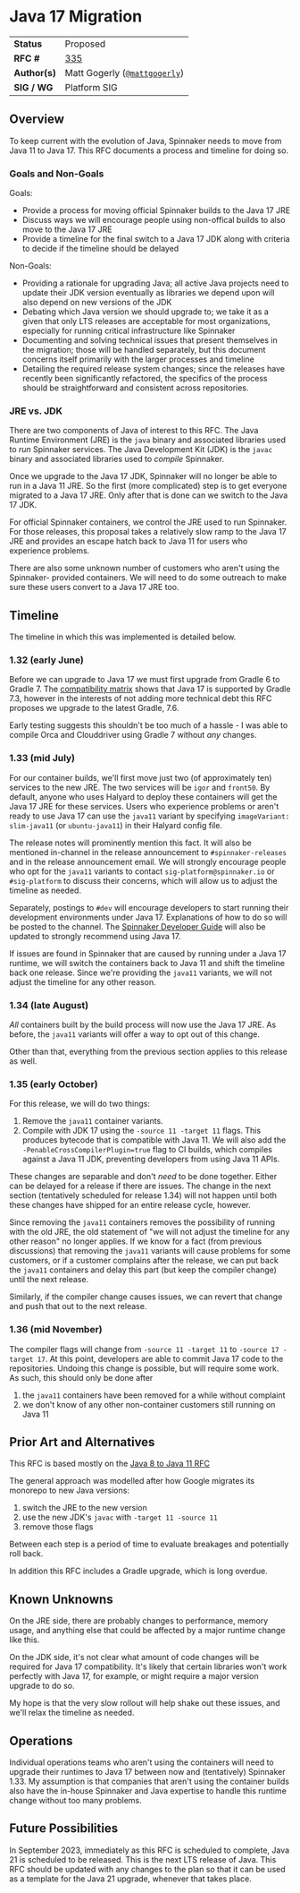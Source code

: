 # Java 17 Migration

| | |
|-|-|
| **Status**     | Proposed |
| **RFC #**      | [335](https://github.com/spinnaker/governance/pull/335) |
| **Author(s)**  | Matt Gogerly ([`@mattgogerly`](https://github.com/mattgogerly)) |
| **SIG / WG**   | Platform SIG |

## Overview

To keep current with the evolution of Java, Spinnaker needs to move from Java 11
to Java 17. This RFC documents a process and timeline for doing so.

### Goals and Non-Goals

Goals:

*   Provide a process for moving official Spinnaker builds to the Java 17 JRE
*   Discuss ways we will encourage people using non-offical builds to also move
    to the Java 17 JRE
*   Provide a timeline for the final switch to a Java 17 JDK along with criteria
    to decide if the timeline should be delayed

Non-Goals:

*   Providing a rationale for upgrading Java; all active Java projects need to
    update their JDK version eventually as libraries we depend upon will also
    depend on new versions of the JDK
*   Debating which Java version we should upgrade to; we take it as a given that
    only LTS releases are acceptable for most organizations, especially for
    running critical infrastructure like Spinnaker
*   Documenting and solving technical issues that present themselves in the
    migration; those will be handled separately, but this document concerns
    itself primarily with the larger processes and timeline
*   Detailing the required release system changes; since the releases have recently been
     significantly refactored, the specifics of the process should be straightforward and consistent
     across repositories.

### JRE vs. JDK

There are two components of Java of interest to this RFC. The Java Runtime
Environment (JRE) is the `java` binary and associated libraries used to _run_
Spinnaker services. The Java Development Kit (JDK) is the `javac` binary and
associated libraries used to _compile_ Spinnaker.

Once we upgrade to the Java 17 JDK, Spinnaker will no longer be able to run in a
Java 11 JRE. So the first (more complicated) step is to get everyone migrated to
a Java 17 JRE. Only after that is done can we switch to the Java 17 JDK.

For official Spinnaker containers, we control the JRE used to run Spinnaker. For
those releases, this proposal takes a relatively slow ramp to the Java 17 JRE
and provides an escape hatch back to Java 11 for users who experience problems.

There are also some unknown number of customers who aren't using the Spinnaker-
provided containers. We will need to do some outreach to make sure these users
convert to a Java 17 JRE too.

## Timeline

The timeline in which this was implemented is detailed below.

### 1.32 (early June)

Before we can upgrade to Java 17 we must first upgrade from Gradle 6 to Gradle 7.
The [compatibility matrix](https://docs.gradle.org/current/userguide/compatibility.html)
shows that Java 17 is supported by Gradle 7.3, however in the interests of not
adding more technical debt this RFC proposes we upgrade to the latest Gradle, 7.6.

Early testing suggests this shouldn't be too much of a hassle - I was able to compile
Orca and Clouddriver using Gradle 7 without _any_ changes.

### 1.33 (mid July)

For our container builds, we'll first move just two (of approximately ten)
services to the new JRE. The two services will be `igor` and `front50`. By
default, anyone who uses Halyard to deploy these containers will get the Java 17
JRE for these services. Users who experience problems or aren't ready to use
Java 17 can use the `java11` variant by specifying `imageVariant: slim-java11` (or
`ubuntu-java11`) in their Halyard config file.

The release notes will prominently mention this fact. It will also be mentioned
in-channel in the release announcement to `#spinnaker-releases` and in the
release announcement email. We will strongly encourage people who opt for the
`java11` variants to contact `sig-platform@spinnaker.io` or `#sig-platform` to
discuss their concerns, which will allow us to adjust the timeline as needed.

Separately, postings to `#dev` will encourage developers to start running their
development environments under Java 17. Explanations of how to do so will be
posted to the channel. The [Spinnaker Developer
Guide](https://www.spinnaker.io/guides/developer/getting-set-up/) will also be
updated to strongly recommend using Java 17.

If issues are found in Spinnaker that are caused by running under a Java 17
runtime, we will switch the containers back to Java 11 and shift the timeline
back one release. Since we're providing the `java11` variants, we will not adjust
the timeline for any other reason.

### 1.34 (late August)

_All_ containers built by the build process will now use the Java 17 JRE. As
before, the `java11` variants will offer a way to opt out of this change.

Other than that, everything from the previous section applies to this release as
well.

### 1.35 (early October)

For this release, we will do two things:

1.  Remove the `java11` container variants.
2.  Compile with JDK 17 using the `-source 11 -target 11` flags. This produces
    bytecode that is compatible with Java 11. We will also add the
    `-PenableCrossCompilerPlugin=true` flag to CI builds, which compiles against
    a Java 11 JDK, preventing developers from using Java 11 APIs.

These changes are separable and don't _need_ to be done together. Either can be
delayed for a release if there are issues. The change in the next section
(tentatively scheduled for release 1.34) will not happen until both these
changes have shipped for an entire release cycle, however.

Since removing the `java11` containers removes the possibility of running with
the old JRE, the old statement of "we will not adjust the timeline for any other
reason" no longer applies. If we know for a fact (from previous discussions)
that removing the `java11` variants will cause problems for some customers, or if
a customer complains after the release, we can put back the `java11` containers
and delay this part (but keep the compiler change) until the next release.

Similarly, if the compiler change causes issues, we can revert that change and
push that out to the next release.

### 1.36 (mid November)

The compiler flags will change from `-source 11 -target 11` to `-source 17 -target
17`. At this point, developers are able to commit Java 17 code to the
repositories. Undoing this change is possible, but will require some work. As
such, this should only be done after

1.  the `java11` containers have been removed for a while without complaint
2.  we don't know of any other non-container customers still running on Java 11

## Prior Art and Alternatives

This RFC is based mostly on the [Java 8 to Java 11 RFC](https://github.com/spinnaker/governance/blob/ff09e65ac34f537299b7e2e4386315ec126622b4/rfc/java11.md)

The general approach was modelled after how Google migrates its monorepo to new
Java versions:

1.  switch the JRE to the new version
2.  use the new JDK's `javac` with `-target 11 -source 11`
3.  remove those flags

Between each step is a period of time to evaluate breakages and potentially roll
back.

In addition this RFC includes a Gradle upgrade, which is long overdue.

## Known Unknowns

On the JRE side, there are probably changes to performance, memory usage, and
anything else that could be affected by a major runtime change like this.

On the JDK side, it's not clear what amount of code changes will be required for
Java 17 compatibility. It's likely that certain libraries won't work perfectly
with Java 17, for example, or might require a major version upgrade to do so.

My hope is that the very slow rollout will help shake out these issues, and
we'll relax the timeline as needed.

## Operations

Individual operations teams who aren't using the containers will need to upgrade
their runtimes to Java 17 between now and (tentatively) Spinnaker 1.33. My
assumption is that companies that aren't using the container builds also have
the in-house Spinnaker and Java expertise to handle this runtime change without
too many problems.

## Future Possibilities

In September 2023, immediately as this RFC is scheduled to complete, Java 21 is scheduled
to be released. This is the next LTS release of Java. This RFC should be updated
with any changes to the plan so that it can be used as a template for the Java
21 upgrade, whenever that takes place.
